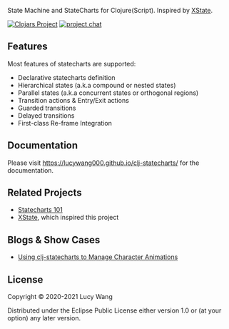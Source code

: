 State Machine and StateCharts for Clojure(Script). Inspired by [XState](https://github.com/davidkpiano/xstate).

[![Clojars Project](https://img.shields.io/clojars/v/clj-statecharts.svg)](https://clojars.org/clj-statecharts)
[![project chat](https://img.shields.io/badge/slack-join_chat-brightgreen.svg)](https://clojurians.slack.com/messages/C01C7RJA81M)

## Features

Most features of statecharts are supported:

* Declarative statecharts definition
* Hierarchical states (a.k.a compound or nested states)
* Parallel states (a.k.a concurrent states or orthogonal regions)
* Transition actions & Entry/Exit actions
* Guarded transitions
* Delayed transitions
* First-class Re-frame Integration

## Documentation

Please visit https://lucywang000.github.io/clj-statecharts/ for the documentation.

## Related Projects

- [Statecharts 101](https://statecharts.github.io/)
- [XState](https://github.com/davidkpiano/xstate), which inspired this project

## Blogs & Show Cases

* [Using clj-statecharts to Manage Character Animations](https://doughamil.github.io/gamedev/2021/03/24/statecharts-for-animation.html)


## License

Copyright © 2020-2021 Lucy Wang

Distributed under the Eclipse Public License either version 1.0 or (at
your option) any later version.
